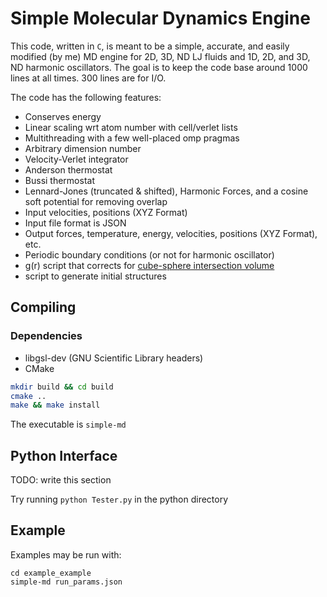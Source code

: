 Simple Molecular Dynamics Engine
=========================

This code, written in `C`, is meant to be a simple, accurate, and
easily modified (by me) MD engine for 2D, 3D, ND LJ fluids and 1D, 2D, and
3D, ND harmonic oscillators. The goal is to keep the code
base around 1000 lines at all times. 300 lines are for I/O.


The code has the following features:

* Conserves energy
* Linear scaling wrt atom number with cell/verlet lists
* Multithreading with a few well-placed omp pragmas
* Arbitrary dimension number
* Velocity-Verlet integrator
* Anderson thermostat
* Bussi thermostat
* Lennard-Jones (truncated & shifted), Harmonic Forces, and a cosine soft potential for removing overlap
* Input velocities, positions (XYZ Format)
* Input file format is JSON
* Output forces, temperature, energy, velocities, positions (XYZ Format), etc.
* Periodic boundary conditions (or not for harmonic oscillator)
* g(r) script that corrects for [cube-sphere intersection volume](http://crowsandcats.blogspot.com/2013/05/extending-radial-distributions.html)
* script to generate initial structures


Compiling
-------------------------

### Dependencies

 * libgsl-dev (GNU Scientific Library headers)
 * CMake

```sh
mkdir build && cd build
cmake ..
make && make install
```
The executable is `simple-md`

Python Interface
-----------------
TODO: write this section

Try running `python Tester.py` in the python directory

Example
-------------------------
Examples may be run with:

    cd example_example
    simple-md run_params.json
